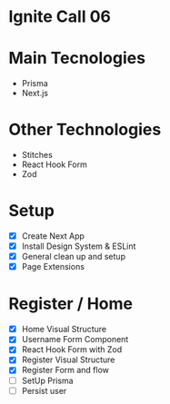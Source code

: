 # Ignite Call 06

# Main Tecnologies
- Prisma
- Next.js

# Other Technologies
- Stitches
- React Hook Form
- Zod

# Setup
- [x] Create Next App
- [x] Install Design System & ESLint
- [x] General clean up and setup
- [x] Page Extensions

# Register / Home
- [x] Home Visual Structure
- [x] Username Form Component
- [x] React Hook Form with Zod
- [x] Register Visual Structure
- [x] Register Form and flow
- [ ] SetUp Prisma
- [ ] Persist user